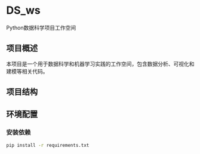 # DS_ws

Python数据科学项目工作空间

## 项目概述

本项目是一个用于数据科学和机器学习实践的工作空间，包含数据分析、可视化和建模等相关代码。

## 项目结构

## 环境配置

### 安装依赖

```bash
pip install -r requirements.txt
